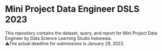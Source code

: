 # Mini Project Data Engineer DSLS 2023

This repository contains the dataset, query, and report for Mini Project Data Engineer by Data Science Learning Studio Indonesia.  
⚠The actual deadline for submissions is January 29, 2023.
